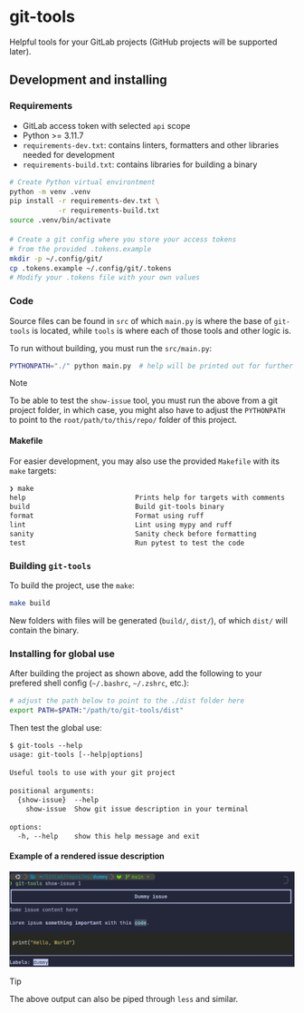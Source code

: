 # git-tools
Helpful tools for your GitLab projects (GitHub projects will be supported later).

## Development and installing
### Requirements
- GitLab access token with selected `api` scope
- Python >= 3.11.7
- `requirements-dev.txt`: contains linters, formatters and other libraries
needed for development
- `requirements-build.txt`: contains libraries for building a binary

```bash
# Create Python virtual environtment
python -m venv .venv
pip install -r requirements-dev.txt \
            -r requirements-build.txt
source .venv/bin/activate

# Create a git config where you store your access tokens
# from the provided .tokens.example
mkdir -p ~/.config/git/
cp .tokens.example ~/.config/git/.tokens
# Modify your .tokens file with your own values
```

### Code
Source files can be found in `src` of which `main.py` is where the base of `git-tools` 
is located, while `tools` is where each of those tools and other logic is.

To run without building, you must run the `src/main.py`:
```bash
PYTHONPATH="./" python main.py  # help will be printed out for further usage
```

> [!NOTE]
> To be able to test the `show-issue` tool, you must run the above from a git project folder,
in which case, you might also have to adjust the `PYTHONPATH` to point to the `root/path/to/this/repo/` folder
of this project.

#### Makefile
For easier development, you may also use the provided `Makefile` with its `make` targets:
```
❯ make
help                           Prints help for targets with comments
build                          Build git-tools binary
format                         Format using ruff
lint                           Lint using mypy and ruff
sanity                         Sanity check before formatting
test                           Run pytest to test the code
```

### Building `git-tools`
To build the project, use the `make`:
```bash
make build
```

New folders with files will be generated (`build/`, `dist/`), of 
which `dist/` will contain the binary.

### Installing for global use
After building the project as shown above, add the following to your prefered 
shell config (`~/.bashrc`, `~/.zshrc`, etc.):
```bash
# adjust the path below to point to the ./dist folder here
export PATH=$PATH:"/path/to/git-tools/dist"
```

Then test the global use:
```
$ git-tools --help
usage: git-tools [--help|options]

Useful tools to use with your git project

positional arguments:
  {show-issue}  --help
    show-issue  Show git issue description in your terminal

options:
  -h, --help    show this help message and exit
```

#### Example of a rendered issue description
![git-tools example usage](./git-tools.jpg) 

> [!TIP]
> The above output can also be piped through `less` and similar.
